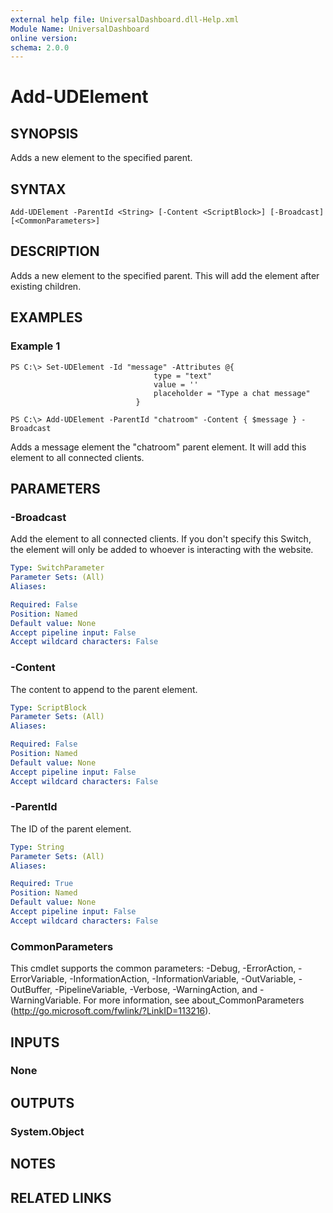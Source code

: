 ```yaml
---
external help file: UniversalDashboard.dll-Help.xml
Module Name: UniversalDashboard
online version:
schema: 2.0.0
---
```


# Add-UDElement

## SYNOPSIS
Adds a new element to the specified parent. 

## SYNTAX

```
Add-UDElement -ParentId <String> [-Content <ScriptBlock>] [-Broadcast] [<CommonParameters>]
```

## DESCRIPTION
Adds a new element to the specified parent. This will add the element after existing children. 

## EXAMPLES

### Example 1
```
PS C:\> Set-UDElement -Id "message" -Attributes @{ 
                                type = "text"
                                value = ''
                                placeholder = "Type a chat message" 
                            }

PS C:\> Add-UDElement -ParentId "chatroom" -Content { $message } -Broadcast
```

Adds a message element the "chatroom" parent element. It will add this element to all connected clients. 

## PARAMETERS

### -Broadcast
Add the element to all connected clients. If you don't specify this Switch, the element will only be added to whoever is interacting with the website.

```yaml
Type: SwitchParameter
Parameter Sets: (All)
Aliases:

Required: False
Position: Named
Default value: None
Accept pipeline input: False
Accept wildcard characters: False
```

### -Content
The content to append to the parent element.

```yaml
Type: ScriptBlock
Parameter Sets: (All)
Aliases:

Required: False
Position: Named
Default value: None
Accept pipeline input: False
Accept wildcard characters: False
```

### -ParentId
The ID of the parent element.

```yaml
Type: String
Parameter Sets: (All)
Aliases:

Required: True
Position: Named
Default value: None
Accept pipeline input: False
Accept wildcard characters: False
```

### CommonParameters
This cmdlet supports the common parameters: -Debug, -ErrorAction, -ErrorVariable, -InformationAction, -InformationVariable, -OutVariable, -OutBuffer, -PipelineVariable, -Verbose, -WarningAction, and -WarningVariable. For more information, see about_CommonParameters (http://go.microsoft.com/fwlink/?LinkID=113216).

## INPUTS

### None

## OUTPUTS

### System.Object

## NOTES

## RELATED LINKS
